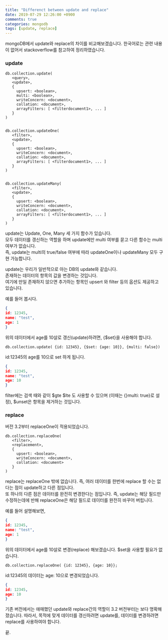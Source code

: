 ```yaml
---
title: "Differenct between update and replace"
date: 2019-07-29 12:26:00 +0900
comments: true
categories: mongodb
tags: [update, replace]
---
```




mongoDB에서 update와 replace의 차이를 비교해보겠습니다.
한국어로는 관련 내용이 없어서 stackoverflow를 참고하여 정리하였습니다.




### update

```
db.collection.update(
   <query>,
   <update>,
   {
     upsert: <boolean>,
     multi: <boolean>,
     writeConcern: <document>,
     collation: <document>,
     arrayFilters: [ <filterdocument1>, ... ]
   }
)


db.collection.updateOne(
   <filter>,
   <update>,
   {
     upsert: <boolean>,
     writeConcern: <document>,
     collation: <document>,
     arrayFilters: [ <filterdocument1>, ... ]
   }
)


db.collection.updateMany(
   <filter>,
   <update>,
   {
     upsert: <boolean>,
     writeConcern: <document>,
     collation: <document>,
     arrayFilters: [ <filterdocument1>, ... ]
   }
)
```
update는 Update, One, Many 세 가지 함수가 있습니다.<br/>
모두 데이터를 갱신하는 역할을 하며 update에만 multi 여부를 묻고 다른 함수는 multi 여부가 없습니다.<br/>
즉, update는 multi의 true/false 여부에 따라 updateOne이나 updateMany 모두 구현 가능합니다.

<p>
update는 우리가 일반적으로 아는 DB의 update와 같습니다. <br/>
존재하는 데이터의 항목의 값을 변경하는 것입니다.<br/>
여기에 만일 존재하지 않으면 추가하는 항목인 upsert 와 filter 등의 옵션도 제공하고 있습니다.<br/>


예를 들어 봅시다.
```json
{
id: 12345,
name: "test",
age: 1
}
```
 
위의 데이터에서 age를 10살로 갱신(update)하려면, {$set}을 사용해야 합니다.

```
db.collection.update( {id: 12345}, {$set: {age: 10}}, {multi: false})
```

id:12345의 age를 10으로 set 하게 됩니다.

```json
{
id: 12345,
name: "test",
age: 10
}
```


filter에는 검색 때와 같이 $gte $lte 도 사용할 수 있으며 (이때는 {}multi: true}로 설정), $unset은 항목을 제거하는 것입니다.


### replace

버전 3.2부터 replaceOne이 적용되었습니다.

```
db.collection.replaceOne(
   <filter>,
   <replacement>,
   {
     upsert: <boolean>,
     writeConcern: <document>,
     collation: <document>
   }
)
```

replace는 replaceOne 밖에 없습니다. 즉, 여러 데이터를 한번에 replace 할 수는 없다는 점이 update하고 다른 점입니다.
<br/>
또 하나의 다른 점은 데이터를 완전히 변경한다는 점입니다. 즉, update는 해당 필드만 수정하는데에 반해 replaceOne은 해당 필드로 데이터를 완전히 바꾸어 버립니다. 
<br/>

예를 들어 설명해보면,<br/>
```json
{
id: 12345,
name: "test",
age: 1
}
```
 
위의 데이터에서 age를 10살로 변경(replace) 해보겠습니다. $set을 사용할 필요가 없습니다.

```
db.collection.replaceOne( {id: 12345}, {age: 10}};
```

id:12345의 데이터는 age: 10으로 변경되었습니다.

```json
{
id: 12345,
age: 10
}
```

기존 버전에서는 애매했던 update와 replace간의 역할이 3.2 버전부터는 보다 명확해졌습니다. 따라서,
목적에 맞게 데이터를 갱신하려면 update를, 데이터를 변경하려면 replace를 사용하여야 합니다. 

끝.
